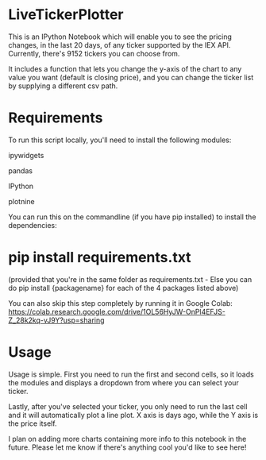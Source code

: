 # LiveTickerPlotter
This is an IPython Notebook which will enable you to see the pricing changes, in the last 20 days, of any ticker supported by the IEX API. Currently, there's 9152 tickers you can choose from.

It includes a function that lets you change the y-axis of the chart to any value you want (default is closing price), and you can change the ticker list by supplying a different csv path.

# Requirements
To run this script locally, you'll need to install the following modules:

ipywidgets

pandas

IPython

plotnine

You can run this on the commandline (if you have pip installed) to install the dependencies:

# pip install requirements.txt

(provided that you're in the same folder as requirements.txt - Else you can do pip install {packagename} for each of the 4 packages listed above)

You can also skip this step completely by running it in Google Colab:
https://colab.research.google.com/drive/1OL56HyJW-OnPl4EFJS-Z_28k2kq-vJ9Y?usp=sharing

# Usage
Usage is simple. First you need to run the first and second cells, so it loads the modules and displays a dropdown from where you can select your ticker.

Lastly, after you've selected your ticker, you only need to run the last cell and it will automatically plot a line plot. X axis is days ago, while the Y axis is the price itself.

I plan on adding more charts containing more info to this notebook in the future. Please let me know if there's anything cool you'd like to see here!

